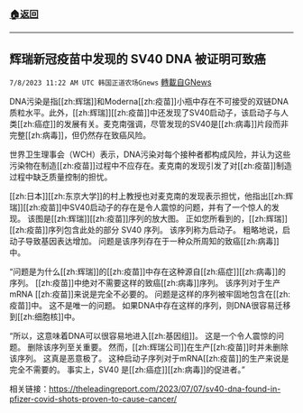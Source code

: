 ###  [:house:返回](README.md)
---


## 辉瑞新冠疫苗中发现的 SV40 DNA 被证明可致癌
`7/8/2023 11:22 AM UTC 韩国正道农场Gnews` [轉載自GNews](https://gnews.org/articles/1446179)



DNA污染是指[[zh:辉瑞]]和Moderna[[zh:疫苗]]小瓶中存在不可接受的双链DNA质粒水平。此外，[[zh:辉瑞]][[zh:疫苗]]中还发现了SV40启动子，该启动子与人类[[zh:癌症]]的发展有关。麦克南强调，尽管发现的SV40是[[zh:病毒]]片段而非完整[[zh:病毒]]，但仍然存在致癌风险。

  

世界卫生理事会（WCH）表示，DNA污染对每个接种者都构成风险，并认为这些污染物在制造[[zh:疫苗]]过程中不应存在。麦克南的发现引发了对[[zh:疫苗]]制造过程中缺乏质量控制的担忧。

  

[[zh:日本]][[zh:东京大学]]的村上教授也对麦克南的发现表示担忧，他指出[[zh:辉瑞]][[zh:疫苗]]中SV40启动子的存在是令人震惊的问题，并有了一个惊人的发现。 该图是[[zh:辉瑞]][[zh:疫苗]]序列的放大图。 正如您所看到的，[[zh:辉瑞]][[zh:疫苗]]序列包含此处的部分 SV40 序列。 该序列称为启动子。 粗略地说，启动子导致基因表达增加。 问题是该序列存在于一种众所周知的致癌[[zh:病毒]]中。

  

 “问题是为什么[[zh:辉瑞]]的[[zh:疫苗]]中存在这种源自[[zh:癌症]][[zh:病毒]]的序列。 [[zh:疫苗]]中绝对不需要这样的致癌[[zh:病毒]]序列。 该序列对于生产 mRNA [[zh:疫苗]]来说是完全不必要的。 问题是这样的序列被牢固地包含在[[zh:疫苗]]中。 这不是唯一的问题。 如果DNA中存在这样的序列，则DNA很容易迁移到[[zh:细胞核]]中。

  

 “所以，这意味着DNA可以很容易地进入[[zh:基因组]]。 这是一个令人震惊的问题。 删除该序列至关重要。 然而，[[zh:辉瑞公司]]在生产[[zh:疫苗]]时并未删除该序列。 这真是恶意极了。 这种启动子序列对于mRNA[[zh:疫苗]]的生产来说是完全不需要的。 事实上，SV40 是[[zh:癌症]][[zh:病毒]]的促进者。”

  

相关链接：https://theleadingreport.com/2023/07/07/sv40-dna-found-in-pfizer-covid-shots-proven-to-cause-cancer/

